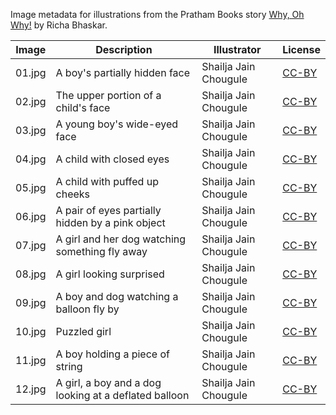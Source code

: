 Image metadata for illustrations from the Pratham Books story [Why, Oh Why!](https://storyweaver.org.in/stories/991-why-oh-why) by Richa Bhaskar.

Image | Description | Illustrator | License
----- | ----------- | ----------- | -------
01.jpg | A boy's partially hidden face | Shailja Jain Chougule | [CC-BY](https://creativecommons.org/licenses/by/4.0/)
02.jpg | The upper portion of a child's face | Shailja Jain Chougule | [CC-BY](https://creativecommons.org/licenses/by/4.0/)
03.jpg | A young boy's wide-eyed face | Shailja Jain Chougule | [CC-BY](https://creativecommons.org/licenses/by/4.0/)
04.jpg | A child with closed eyes | Shailja Jain Chougule | [CC-BY](https://creativecommons.org/licenses/by/4.0/)
05.jpg | A child with puffed up cheeks | Shailja Jain Chougule | [CC-BY](https://creativecommons.org/licenses/by/4.0/)
06.jpg | A pair of eyes partially hidden by a pink object | Shailja Jain Chougule | [CC-BY](https://creativecommons.org/licenses/by/4.0/)
07.jpg | A girl and her dog watching something fly away | Shailja Jain Chougule | [CC-BY](https://creativecommons.org/licenses/by/4.0/)
08.jpg | A girl looking surprised | Shailja Jain Chougule | [CC-BY](https://creativecommons.org/licenses/by/4.0/)
09.jpg | A boy and dog watching a balloon fly by | Shailja Jain Chougule | [CC-BY](https://creativecommons.org/licenses/by/4.0/)
10.jpg | Puzzled girl | Shailja Jain Chougule | [CC-BY](https://creativecommons.org/licenses/by/4.0/)
11.jpg | A boy holding a piece of string | Shailja Jain Chougule | [CC-BY](https://creativecommons.org/licenses/by/4.0/)
12.jpg | A girl, a boy and a dog looking at a deflated balloon | Shailja Jain Chougule | [CC-BY](https://creativecommons.org/licenses/by/4.0/)
